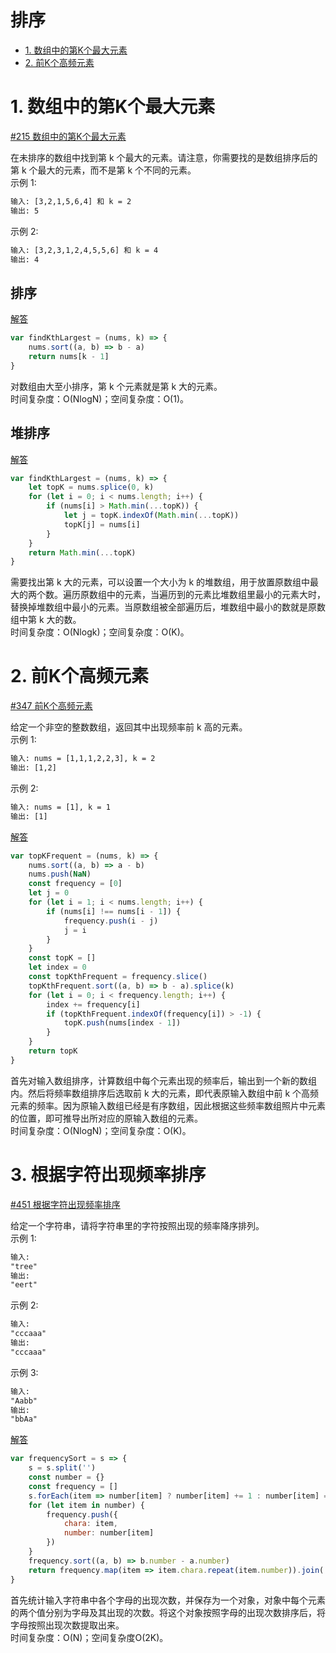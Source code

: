 # 排序

* [1. 数组中的第K个最大元素](#1-数组中的第K个最大元素)
* [2. 前K个高频元素](#2-前K个高频元素)

# 1.  数组中的第K个最大元素

[#215  数组中的第K个最大元素](https://leetcode-cn.com/problems/kth-largest-element-in-an-array/)

在未排序的数组中找到第 k 个最大的元素。请注意，你需要找的是数组排序后的第 k 个最大的元素，而不是第 k 个不同的元素。  
示例 1:
```html
输入: [3,2,1,5,6,4] 和 k = 2
输出: 5
```
示例 2:
```html
输入: [3,2,3,1,2,4,5,5,6] 和 k = 4
输出: 4
```

## 排序

[解答](src/kth-largest-element-in-an-array-1.js)

```JavaScript
var findKthLargest = (nums, k) => {
    nums.sort((a, b) => b - a)
    return nums[k - 1]
}
```

对数组由大至小排序，第 k 个元素就是第 k 大的元素。  
时间复杂度：O(NlogN)；空间复杂度：O(1)。

## 堆排序

[解答](src/kth-largest-element-in-an-array-2.js)

```JavaScript
var findKthLargest = (nums, k) => {
    let topK = nums.splice(0, k)
    for (let i = 0; i < nums.length; i++) {
        if (nums[i] > Math.min(...topK)) {
            let j = topK.indexOf(Math.min(...topK))
            topK[j] = nums[i]
        }
    }
    return Math.min(...topK)
}
```

需要找出第 k 大的元素，可以设置一个大小为 k 的堆数组，用于放置原数组中最大的两个数。遍历原数组中的元素，当遍历到的元素比堆数组里最小的元素大时，替换掉堆数组中最小的元素。当原数组被全部遍历后，堆数组中最小的数就是原数组中第 k 大的数。  
时间复杂度：O(Nlogk)；空间复杂度：O(K)。

# 2. 前K个高频元素

[#347 前K个高频元素](https://leetcode-cn.com/problems/top-k-frequent-elements/)

给定一个非空的整数数组，返回其中出现频率前 k 高的元素。  
示例 1:
```html
输入: nums = [1,1,1,2,2,3], k = 2
输出: [1,2]
```
示例 2:
```html
输入: nums = [1], k = 1
输出: [1]
```

[解答](src/top-k-frequent-elements.js)

```JavaScript
var topKFrequent = (nums, k) => {
    nums.sort((a, b) => a - b)
    nums.push(NaN)
    const frequency = [0]
    let j = 0
    for (let i = 1; i < nums.length; i++) {
        if (nums[i] !== nums[i - 1]) {
            frequency.push(i - j)
            j = i
        }
    }
    const topK = []
    let index = 0
    const topKthFrequent = frequency.slice()
    topKthFrequent.sort((a, b) => b - a).splice(k)
    for (let i = 0; i < frequency.length; i++) {
        index += frequency[i]
        if (topKthFrequent.indexOf(frequency[i]) > -1) {
            topK.push(nums[index - 1])
        }
    }
    return topK
}
```

首先对输入数组排序，计算数组中每个元素出现的频率后，输出到一个新的数组内。然后将频率数组排序后选取前 k 大的元素，即代表原输入数组中前 k 个高频元素的频率。因为原输入数组已经是有序数组，因此根据这些频率数组照片中元素的位置，即可推导出所对应的原输入数组的元素。  
时间复杂度：O(NlogN)；空间复杂度：O(K)。

# 3. 根据字符出现频率排序

[#451 根据字符出现频率排序](https://leetcode-cn.com/problems/sort-characters-by-frequency/)

给定一个字符串，请将字符串里的字符按照出现的频率降序排列。  
示例 1:
```html
输入:
"tree"
输出:
"eert"
```
示例 2:
```html
输入:
"cccaaa"
输出:
"cccaaa"
```
示例 3:
```html
输入:
"Aabb"
输出:
"bbAa"
```

[解答](src/sort-characters-by-frequency.js)

```JavaScript
var frequencySort = s => {
    s = s.split('')
    const number = {}
    const frequency = []
    s.forEach(item => number[item] ? number[item] += 1 : number[item] = 1)
    for (let item in number) {
        frequency.push({
            chara: item,
            number: number[item]
        })
    }
    frequency.sort((a, b) => b.number - a.number)
    return frequency.map(item => item.chara.repeat(item.number)).join('')
}
```

首先统计输入字符串中各个字母的出现次数，并保存为一个对象，对象中每个元素的两个值分别为字母及其出现的次数。将这个对象按照字母的出现次数排序后，将字母按照出现次数提取出来。  
时间复杂度：O(N)；空间复杂度O(2K)。